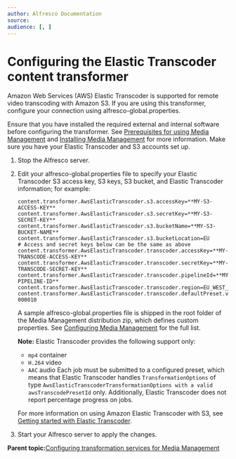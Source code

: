 ```yaml
---
author: Alfresco Documentation
source: 
audience: [, ]
---
```


# Configuring the Elastic Transcoder content transformer

Amazon Web Services \(AWS\) Elastic Transcoder is supported for remote video transcoding with Amazon S3. If you are using this transformer, configure your connection using alfresco-global.properties.

Ensure that you have installed the required external and internal software before configuring the transformer. See [Prerequisites for using Media Management](../concepts/mm-prereqs.md) and [Installing Media Management](mm-install.md) for more information. Make sure you have your Elastic Transcoder and S3 accounts set up.

1.  Stop the Alfresco server.

2.  Edit your alfresco-global.properties file to specify your Elastic Transcoder S3 access key, S3 keys, S3 bucket, and Elastic Transcoder information; for example:

    ```
    content.transformer.AwsElasticTranscoder.s3.accessKey=**MY-S3-ACCESS-KEY**
    content.transformer.AwsElasticTranscoder.s3.secretKey=**MY-S3-SECRET-KEY**
    content.transformer.AwsElasticTranscoder.s3.bucketName=**MY-S3-BUCKET-NAME**
    content.transformer.AwsElasticTranscoder.s3.bucketLocation=EU
    # Access and secret keys below can be the same as above
    content.transformer.AwsElasticTranscoder.transcoder.accessKey=**MY-TRANSCODE-ACCESS-KEY**
    content.transformer.AwsElasticTranscoder.transcoder.secretKey=**MY-TRANSCODE-SECRET-KEY**
    content.transformer.AwsElasticTranscoder.transcoder.pipelineId=**MY-PIPELINE-ID**
    content.transformer.AwsElasticTranscoder.transcoder.region=EU_WEST_1
    content.transformer.AwsElasticTranscoder.transcoder.defaultPreset.video/mp4=1351620000001-000010 
    
    ```

    A sample alfresco-global.properties file is shipped in the root folder of the Media Management distribution zip, which defines custom properties. See [Configuring Media Management](mm-props-config.md) for the full list.

    **Note:** Elastic Transcoder provides the following support only:

    -   `mp4` container
    -   `H.264` video
    -   `AAC` audio
    Each job must be submitted to a configured preset, which means that Elastic Transcoder handles `TransformationOptions` of type `AwsElasticTranscoderTransformationOptions with a valid awsTranscodePresetId` only. Additionally, Elastic Transcoder does not report percentage progress on jobs.

    For more information on using Amazon Elastic Transcoder with S3, see [Getting started with Elastic Transcoder](http://docs.aws.amazon.com/elastictranscoder/latest/developerguide/getting-started.html).

3.  Start your Alfresco server to apply the changes.


**Parent topic:**[Configuring transformation services for Media Management](../concepts/mm-config-remote.md)

